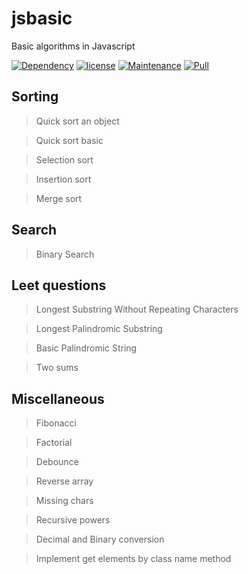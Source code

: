 # jsbasic
Basic algorithms in Javascript

[![Dependency](https://img.shields.io/badge/dependencies-up%20to%20date-green.svg)](https://github.com/lifengli/uiserver)
[![license](https://img.shields.io/badge/license-MIT-blue.svg)](https://github.com/lifengli/uiserver)
[![Maintenance](https://img.shields.io/badge/maintained-yes-orange.svg)](https://github.com/lifengli/uiserver)
[![Pull](https://img.shields.io/badge/pull%20request-welcome-ff69b4.svg)](https://github.com/lifengli/uiserver)

## Sorting
> Quick sort an object

> Quick sort basic

> Selection sort

> Insertion sort

> Merge sort

## Search
> Binary Search

## Leet questions
> Longest Substring Without Repeating Characters

> Longest Palindromic Substring

> Basic Palindromic String

> Two sums

## Miscellaneous
> Fibonacci

> Factorial

> Debounce

> Reverse array

> Missing chars

> Recursive powers

> Decimal and Binary conversion

> Implement get elements by class name method
